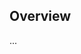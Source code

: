 <!-- Note: Please must use one of our issue templates to file an issue! 🛑 -->
<!-- 👉 https://github.com/russdias/my-typescript-app./issues/new/choose 👈 -->
<!-- **Issues that should have been filed with a template will be closed without action, and we will ask you to use a template.** -->

<!-- This blank issue template is only for issues that don't fit any of the templates. -->

## Overview

...
